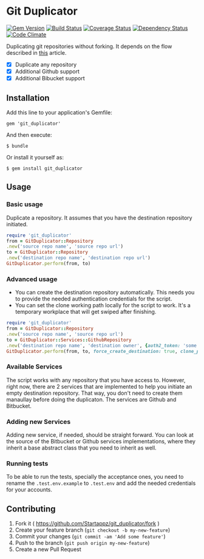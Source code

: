 # Git Duplicator

[![Gem Version](https://badge.fury.io/rb/git_duplicator.svg)](http://badge.fury.io/rb/git_duplicator) [![Build Status](https://travis-ci.org/Startappz/git_duplicator.svg?branch=master)](https://travis-ci.org/Startappz/git_duplicator) [![Coverage Status](https://coveralls.io/repos/Startappz/git_duplicator/badge.png?branch=master)](https://coveralls.io/r/Startappz/git_duplicator?branch=master) [![Dependency Status](https://gemnasium.com/Startappz/git_duplicator.svg)](https://gemnasium.com/Startappz/git_duplicator) [![Code Climate](https://codeclimate.com/github/Startappz/git_duplicator/badges/gpa.svg)](https://codeclimate.com/github/Startappz/git_duplicator)


Duplicating git repositories without forking. It depends on the flow described in [this](https://help.github.com/articles/duplicating-a-repository) article.

- [x] Duplicate any repository
- [x] Additional Github support
- [x] Additional Bibucket support

## Installation

Add this line to your application's Gemfile:

    gem 'git_duplicator'

And then execute:

    $ bundle

Or install it yourself as:

    $ gem install git_duplicator

## Usage

### Basic usage

Duplicate a repository. It assumes that you have the destination repository initiated. 

```ruby
require 'git_duplicator'
from = GitDuplicator::Repository
.new('source repo name', 'source repo url')
to = GitDuplicator::Repository
.new('destination repo name', 'destination repo url')
GitDuplicator.perform(from, to)

```
### Advanced usage
- You can create the destination repository automatically. This needs you to provide the needed authentication credentials for the script.
- You can set the clone working path locally for the script to work. It's a temporary workplace that will get swiped after finishing.

```ruby
require 'git_duplicator'
from = GitDuplicator::Repository
.new('source repo name', 'source repo url')
to = GitDuplicator::Services::GithubRepository
.new('destination repo name', 'destination owner', {auth2_token: 'some token'})
GitDuplicator.perform(from, to, force_create_destination: true, clone_path: 'path/to/tmp')
```

### Available Services

The script works with any repository that you have access to. However, right now, there are 2 services that are implemented to help you initiate an empty destination repository. That way, you don't need to create them manaullay before doing the duplicaton. The services are Github and Bitbucket.

### Adding new Services

Adding new service, if needed, should be straight forward. You can look at the source of the Bitbucket or Github services implementations, where they inherit a base abstract class that you need to inherit as well.

### Running tests

To be able to run the tests, specially the acceptance ones, you need to rename the `.test.env.example` to `.test.env` and add the needed credentials for your accounts.


## Contributing

1. Fork it ( https://github.com/Startappz/git_duplicator/fork )
2. Create your feature branch (`git checkout -b my-new-feature`)
3. Commit your changes (`git commit -am 'Add some feature'`)
4. Push to the branch (`git push origin my-new-feature`)
5. Create a new Pull Request
